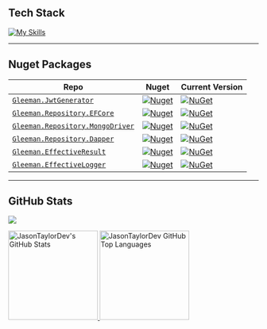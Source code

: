 ## Tech Stack
[![My Skills](https://skillicons.dev/icons?i=cs,dotnet,js,html,bootstrap,sqlite,postgres,mysql,mongodb,redis,kafka,rabbitmq,graphql,postman,git,docker,visualstudio,vscode&perline=50)](https://skillicons.dev)
<br>
<!--
[![JQuery](https://img.shields.io/badge/-JQuery-fff?style=flat&logo=jquery&logoColor=blue)
![HTML](https://img.shields.io/badge/-HTML-fff?&logo=HTML5)
![CSS](https://img.shields.io/badge/-CSS-fff?&logo=CSS3&logoColor=blue)
![Bootstrap](https://img.shields.io/badge/-Bootstrap-fff?style=flat&logo=bootstrap&logoColor=563D7C)
![Jira](https://img.shields.io/badge/-Jira-fff?style=flat&logo=jira-software&logoColor=blue)](url)
<br>
-->
<hr>

## Nuget Packages
| Repo |  Nuget | Current Version
| ------- | ----------  |---------
| <a href="https://github.com/oznakdn/JwtGenerator">`Gleeman.JwtGenerator`</a> |  [![Nuget](https://img.shields.io/nuget/dt/Gleeman.JwtGenerator.svg)](https://www.nuget.org/packages/Gleeman.JwtGenerator/) | [![NuGet](https://img.shields.io/nuget/v/Gleeman.JwtGenerator.svg)](https://www.nuget.org/packages/Gleeman.JwtGenerator) |
| <a href="https://github.com/oznakdn/GleemanRepository">`Gleeman.Repository.EFCore`</a> |  [![Nuget](https://img.shields.io/nuget/dt/Gleeman.Repository.EFCore.svg)](https://www.nuget.org/packages/Gleeman.Repository.EFCore/) | [![NuGet](https://img.shields.io/nuget/v/Gleeman.Repository.EFCore.svg)](https://www.nuget.org/packages/Gleeman.Repository.EFCore) |
| <a href="https://github.com/oznakdn/GleemanRepository/tree/master/src/Gleeman.Repository.MongoDriver">`Gleeman.Repository.MongoDriver`</a> |  [![Nuget](https://img.shields.io/nuget/dt/Gleeman.Repository.MongoDriver.svg)](https://www.nuget.org/packages/Gleeman.Repository.MongoDriver/) | [![NuGet](https://img.shields.io/nuget/v/Gleeman.Repository.MongoDriver.svg)](https://www.nuget.org/packages/Gleeman.Repository.MongoDriver) |
| <a href="https://github.com/oznakdn/GleemanRepository/tree/master/src/Gleeman.Repository.Dapper">`Gleeman.Repository.Dapper`</a> |  [![Nuget](https://img.shields.io/nuget/dt/Gleeman.Repository.Dapper.svg)](https://www.nuget.org/packages/Gleeman.Repository.Dapper/) | [![NuGet](https://img.shields.io/nuget/v/Gleeman.Repository.Dapper.svg)](https://www.nuget.org/packages/Gleeman.Repository.Dapper/) |
| <a href="https://github.com/oznakdn/EffectiveResult">`Gleeman.EffectiveResult`</a> |  [![Nuget](https://img.shields.io/nuget/dt/Gleeman.EffectiveResult.svg)](https://www.nuget.org/packages/Gleeman.EffectiveResult/) | [![NuGet](https://img.shields.io/nuget/v/Gleeman.EffectiveResult.svg)](https://www.nuget.org/packages/Gleeman.EffectiveResult) |
| <a href="https://github.com/oznakdn/EffectiveLogger">`Gleeman.EffectiveLogger`</a> |  [![Nuget](https://img.shields.io/nuget/dt/Gleeman.EffectiveLogger.svg)](https://www.nuget.org/packages/Gleeman.EffectiveLogger/) | [![NuGet](https://img.shields.io/nuget/v/Gleeman.EffectiveLogger.svg)](https://www.nuget.org/packages/Gleeman.EffectiveLogger) 


<hr>

## GitHub Stats

![](https://komarev.com/ghpvc/?username=oznakdn&color=blue)

<a href="https://github.com/oznakdn">
  <img height="180em" src="https://github-readme-stats.vercel.app/api?username=oznakdn&show_icons=true&theme=shades-of-purple&count_private=true" alt="JasonTaylorDev's GitHub Stats" />
  <img height="180em" src="https://github-readme-stats.vercel.app/api/top-langs/?username=oznakdn&theme=shades-of-purple&layout=compact" 
    alt="JasonTaylorDev GitHub Top Languages" />
</a>



[Twitter]:https://twitter.com/OzanAkaydin29
[Linkedin]:https://www.linkedin.com/in/ozan-l%C3%BCtf%C3%BC-akaydin/
[Medium]:https://medium.com/@ozanakaydin
[Stackoverflow]:https://stackoverflow.com/users/15339231/ozanakdn
[HackerRank]:https://www.hackerrank.com/ozanakaydin
[CodeWars]:https://coderbyte.com/profile/oznakdn
[LeetCode]:https://leetcode.com/ozanakaydin/
[CodeWars]:https://www.codewars.com/users/oznakdn



